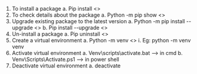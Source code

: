 1. To install a package
    a. Pip install <<package name>>
2. To check details about the package
    a. Python -m pip show <<package name>>
3. Upgrade existing package to the latest version
    a. Python -m pip install --upgrade <<package name>>
    b. Pip install --upgrade <<package name>>
4. Un-install a package
    a. Pip uninstall <<package name>>
5. Create a virtual environment
    a. Python -m venv <<environment name>>
        i. Eg: python -m venv venv
6. Activate virtual environment
    a. Venv\scripts\activate.bat --> in cmd
    b. Venv\Scripts\Activate.ps1 --> in power shell
7. Deactivate virtual environment
    a. deactivate

    
